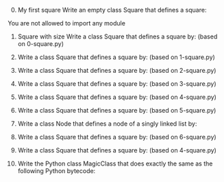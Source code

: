 0. My first square
Write an empty class Square that defines a square:

You are not allowed to import any module

1. Square with size
Write a class Square that defines a square by: (based on 0-square.py) 

2. Write a class Square that defines a square by: (based on 1-square.py)

3. Write a class Square that defines a square by: (based on 2-square.py)

4. Write a class Square that defines a square by: (based on 3-square.py)

5. Write a class Square that defines a square by: (based on 4-square.py)

6. Write a class Square that defines a square by: (based on 5-square.py)

7. Write a class Node that defines a node of a singly linked list by:

8. Write a class Square that defines a square by: (based on 6-square.py)

9. Write a class Square that defines a square by: (based on 4-square.py)

10. Write the Python class MagicClass that does exactly the same as the following Python bytecode:
